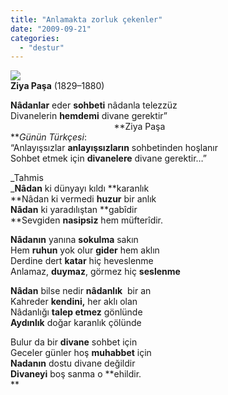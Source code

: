 ```yaml
---
title: "Anlamakta zorluk çekenler"
date: "2009-09-21"
categories: 
  - "destur"
---
```


![](/uploads/image/ziya-pasa.jpg)  
**Ziya Paşa** (1829–1880)  
  
**Nâdanlar** eder **sohbeti** nâdanla telezzüz  
Divanelerin **hemdemi** divane gerektir”  
                                          **Ziya Paşa  
**_Günün Türkçesi_:  
“Anlayışsızlar **anlayışsızların** sohbetinden hoşlanır  
Sohbet etmek için **divanelere** divane gerektir…”  
  
_Tahmis  
_**Nâdan** ki dünyayı kıldı **karanlık  
**Nâdan ki vermedi **huzur** bir anlık  
**Nâdan** ki yaradılıştan **gabîdir  
**Sevgiden **nasipsiz** hem müfterîdir.

**Nâdanın** yanına **sokulma** sakın  
Hem **ruhun** yok olur **gider** hem aklın  
Derdine dert **katar** hiç heveslenme  
Anlamaz, **duymaz**, görmez hiç **seslenme**

**Nâdan** bilse nedir **nâdanlık**  bir an  
Kahreder **kendini,** her aklı olan   
Nâdanlığı **talep etmez** gönlünde  
**Aydınlık** doğar karanlık çölünde

Bulur da bir **divane** sohbet için  
Geceler günler hoş **muhabbet** için  
**Nadanın** dostu divane değildir  
**Divaneyi** boş sanma o **ehildir.  
**
